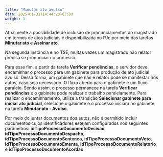 ```yaml
---
title: "Minutar ato avulso"
date: 2025-01-31T14:44:20-03:00
weight: 3
---
```


Atualmente a possibilidade de inclusão de pronunciamentos do magistrado em termos de atos judiciais é disponibilizada no PJe por meio das tarefas **Minutar ato** e **Assinar ato**. 

Na segunda instância e no TSE, muitas vezes um magistrado não relator precisa se pronunciar no processo. 

Para esse fim, a partir da tarefa **Verificar pendências**, o servidor deve encaminhar o processo para um gabinete para produção de ato judicial avulso. Dessa forma, um gabinete que não é relator pode se manifestar nos autos, caso seja necessário. O fluxo aberto para o gabinete é um fluxo paralelo. Sendo assim, o processo permanece na tarefa **Verificar pendências** e o gabinete pode realizar o trabalho paralelamente. Para realizar o encaminhamento, utilize a transição **Selecionar gabinete para iniciar ato judicial**, selecione o gabinete e o processo iniciará no gabinete na tarefa **Minutar ato - Avulso**. 

Por meio do juntar documentos dos autos, não é permitido incluir documentos cujos identificadores estejam configurados nos seguintes parâmetros: **idTipoProcessoDocumentoDecisao**, **idTipoProcessoDocumentoDespacho**, **idTipoProcessoDocumentoSentenca**, **idTipoProcessoDocumentoVoto**, **idTipoProcessoDocumentoEmenta**, **idTipoProcessoDocumentoRelatorio** e **idTipoProcessoDocumentoAcordao**. 


